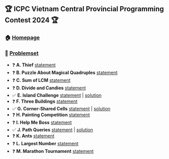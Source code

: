 ## :trophy: ICPC Vietnam Central Provincial Programming Contest 2024 :trophy:
### :house: [**Homepage**](https://ioimalaysia.org/competition/mco/2014/)

### :bookmark_tabs: [**Problemset**](https://oj.vnoi.info/contest/icpc24_mt)
- :question: **A. Thief** [statement](https://oj.vnoi.info/problem/icpc24_mt_a)
- :question: **B. Puzzle About Magical Quadruples** [statement](https://oj.vnoi.info/problem/icpc24_mt_b)
- :question: **C. Sum of LCM** [statement](https://oj.vnoi.info/problem/icpc24_mt_c)
- :question: **D. Divide and Candies** [statement](https://oj.vnoi.info/problem/icpc24_mt_d)
- :white_check_mark: **E. Island Challenge** [statement](https://oj.vnoi.info/problem/icpc24_mt_e) | [solution](./E-IslandChallenge/)
- :question: **F. Three Buildings** [statement](https://oj.vnoi.info/problem/icpc24_mt_f)
- :white_check_mark: **G. Corner-Shared Cells** [statement](https://oj.vnoi.info/problem/icpc24_mt_g) | [solution](./G-SharedCells/)
- :question: **H. Painting Competition** [statement](https://oj.vnoi.info/problem/icpc24_mt_h)
- :question: **I. Help Me Boss** [statement](https://oj.vnoi.info/problem/icpc24_mt_i)
- :white_check_mark: **J. Path Queries** [statement](https://oj.vnoi.info/problem/icpc24_mt_j) | [solution](./J-PathQueries/)
- :question: **K. Ants** [statement](https://oj.vnoi.info/problem/icpc24_mt_k)
- :question: **L. Largest Number** [statement](https://oj.vnoi.info/problem/icpc24_mt_l)
- :question: **M. Marathon Tournament** [statement](https://oj.vnoi.info/problem/icpc24_mt_m)

